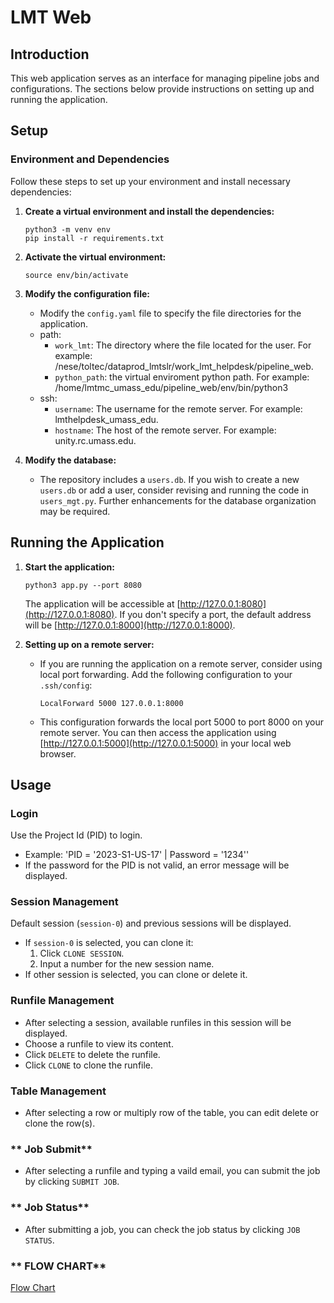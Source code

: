 # LMT Web

## Introduction

This web application serves as an interface for managing pipeline jobs and configurations. The sections below provide instructions on setting up and running the application.

## Setup

### Environment and Dependencies

Follow these steps to set up your environment and install necessary dependencies:

1. **Create a virtual environment and install the dependencies:**
    ```shell
    python3 -m venv env
    pip install -r requirements.txt
    ```

2. **Activate the virtual environment:**
    ```shell
    source env/bin/activate
    ```

3. **Modify the configuration file:**
    - Modify the `config.yaml` file to specify the file directories for the application.
    - path:
      - `work_lmt`: The directory where the file located for the user. For example: /nese/toltec/dataprod_lmtslr/work_lmt_helpdesk/pipeline_web.
      - `python_path`: the virtual enviroment python path. For example: /home/lmtmc_umass_edu/pipeline_web/env/bin/python3
    - ssh:
      - `username`: The username for the remote server. For example: lmthelpdesk_umass_edu.
      - `hostname`: The host of the remote server. For example: unity.rc.umass.edu.
      
4. **Modify the database:**
    - The repository includes a `users.db`. If you wish to create a new `users.db`
   or add a user, consider revising and running the code in `users_mgt.py`. Further enhancements for the database organization may be required.

## Running the Application

1. **Start the application:**
    ```shell
    python3 app.py --port 8080
    ```
    The application will be accessible at [http://127.0.0.1:8080](http://127.0.0.1:8080). If you don't specify a port, the default address will be [http://127.0.0.1:8000](http://127.0.0.1:8000).

2. **Setting up on a remote server:**
    - If you are running the application on a remote server, consider using local port forwarding. Add the following configuration to your `.ssh/config`:
        ```shell
        LocalForward 5000 127.0.0.1:8000
        ```
    - This configuration forwards the local port 5000 to port 8000 on your remote server. You can then access the application using [http://127.0.0.1:5000](http://127.0.0.1:5000) in your local web browser.

## Usage

### **Login**
Use the Project Id (PID) to login. 
- Example: 'PID = '2023-S1-US-17' | Password = '1234''
- If the password for the PID is not valid, an error message will be displayed.


### **Session Management**
Default session (`session-0`) and previous sessions will be displayed.
- If `session-0` is selected, you can clone it:
    1. Click `CLONE SESSION`.
    2. Input a number for the new session name.
- If other session is selected, you can clone or delete it.

### **Runfile Management**
- After selecting a session, available runfiles in this session will be displayed.
- Choose a runfile to view its content.
- Click `DELETE` to delete the runfile.
- Click `CLONE` to clone the runfile.
    
### **Table Management**
- After selecting a row or multiply row of the table, you can edit delete or clone the row(s).

### ** Job Submit**
- After selecting a runfile and typing a vaild email, you can submit the job by clicking `SUBMIT JOB`.

### ** Job Status**
- After submitting a job, you can check the job status by clicking `JOB STATUS`.

### ** FLOW CHART**
[Flow Chart](./Pipeline_web_slide.pdf)
